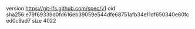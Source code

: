 version https://git-lfs.github.com/spec/v1
oid sha256:e79f69339d0fd616eb39059e544dfe68751afb34e11df650340e60fced0c9ad7
size 4022
